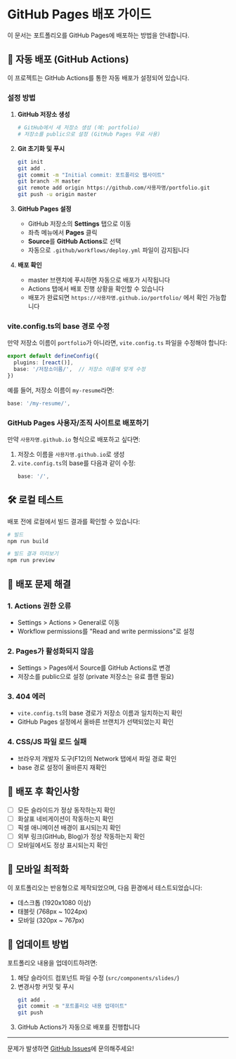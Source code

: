 # GitHub Pages 배포 가이드

이 문서는 포트폴리오를 GitHub Pages에 배포하는 방법을 안내합니다.

## 🚀 자동 배포 (GitHub Actions)

이 프로젝트는 GitHub Actions를 통한 자동 배포가 설정되어 있습니다.

### 설정 방법

1. **GitHub 저장소 생성**
   ```bash
   # GitHub에서 새 저장소 생성 (예: portfolio)
   # 저장소를 public으로 설정 (GitHub Pages 무료 사용)
   ```

2. **Git 초기화 및 푸시**
   ```bash
   git init
   git add .
   git commit -m "Initial commit: 포트폴리오 웹사이트"
   git branch -M master
   git remote add origin https://github.com/사용자명/portfolio.git
   git push -u origin master
   ```

3. **GitHub Pages 설정**
   - GitHub 저장소의 **Settings** 탭으로 이동
   - 좌측 메뉴에서 **Pages** 클릭
   - **Source**를 **GitHub Actions**로 선택
   - 자동으로 `.github/workflows/deploy.yml` 파일이 감지됩니다

4. **배포 확인**
   - master 브랜치에 푸시하면 자동으로 배포가 시작됩니다
   - Actions 탭에서 배포 진행 상황을 확인할 수 있습니다
   - 배포가 완료되면 `https://사용자명.github.io/portfolio/` 에서 확인 가능합니다

### vite.config.ts의 base 경로 수정

만약 저장소 이름이 `portfolio`가 아니라면, `vite.config.ts` 파일을 수정해야 합니다:

```typescript
export default defineConfig({
  plugins: [react()],
  base: '/저장소이름/',  // 저장소 이름에 맞게 수정
})
```

예를 들어, 저장소 이름이 `my-resume`라면:
```typescript
base: '/my-resume/',
```

### GitHub Pages 사용자/조직 사이트로 배포하기

만약 `사용자명.github.io` 형식으로 배포하고 싶다면:

1. 저장소 이름을 `사용자명.github.io`로 생성
2. `vite.config.ts`의 base를 다음과 같이 수정:
   ```typescript
   base: '/',
   ```

## 🛠️ 로컬 테스트

배포 전에 로컬에서 빌드 결과를 확인할 수 있습니다:

```bash
# 빌드
npm run build

# 빌드 결과 미리보기
npm run preview
```

## 📝 배포 문제 해결

### 1. Actions 권한 오류
- Settings > Actions > General로 이동
- Workflow permissions를 "Read and write permissions"로 설정

### 2. Pages가 활성화되지 않음
- Settings > Pages에서 Source를 GitHub Actions로 변경
- 저장소를 public으로 설정 (private 저장소는 유료 플랜 필요)

### 3. 404 에러
- `vite.config.ts`의 base 경로가 저장소 이름과 일치하는지 확인
- GitHub Pages 설정에서 올바른 브랜치가 선택되었는지 확인

### 4. CSS/JS 파일 로드 실패
- 브라우저 개발자 도구(F12)의 Network 탭에서 파일 경로 확인
- base 경로 설정이 올바른지 재확인

## 🎯 배포 후 확인사항

- [ ] 모든 슬라이드가 정상 동작하는지 확인
- [ ] 화살표 네비게이션이 작동하는지 확인
- [ ] 픽셀 애니메이션 배경이 표시되는지 확인
- [ ] 외부 링크(GitHub, Blog)가 정상 작동하는지 확인
- [ ] 모바일에서도 정상 표시되는지 확인

## 📱 모바일 최적화

이 포트폴리오는 반응형으로 제작되었으며, 다음 환경에서 테스트되었습니다:
- 데스크톱 (1920x1080 이상)
- 태블릿 (768px ~ 1024px)
- 모바일 (320px ~ 767px)

## 🔄 업데이트 방법

포트폴리오 내용을 업데이트하려면:

1. 해당 슬라이드 컴포넌트 파일 수정 (`src/components/slides/`)
2. 변경사항 커밋 및 푸시
   ```bash
   git add .
   git commit -m "포트폴리오 내용 업데이트"
   git push
   ```
3. GitHub Actions가 자동으로 배포를 진행합니다

---

문제가 발생하면 [GitHub Issues](https://github.com/사용자명/portfolio/issues)에 문의해주세요!

